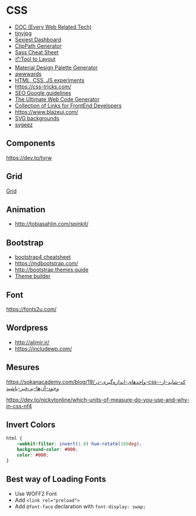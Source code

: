 # CSS

* [DOC (Every Web Related Tech)](https://devdocs.io/)
* [tinyjpg](https://tinyjpg.com/)
* [Sexiest Dashboard](http://akveo.com/ngx-admin/#/pages/dashboard)
* [ClipPath Generator](https://bennettfeely.com/clippy/)
* [Sass Cheat Sheet](https://devhints.io/sass)
* [📦Tool to Layout](https://www.layoutit.com/)
* [Material Design Palette Generator](http://mcg.mbitson.com/)
* [awwwards](https://awwwards.com/)
* [HTML, CSS, JS experiments](https://codyhouse.co/library/)
* https://css-tricks.com/
* [SEO Google guidelines](https://varvy.com/)
* [The Ultimate Web Code Generator](https://webcode.tools/)
* [Collection of Links for FrontEnd Developers](http://simurai.com/blog/2014/10/01/front-links)
* https://www.blazeui.com/
* [SVG backgrounds](https://www.svgbackgrounds.com)
* [svgeez](https://svgeez.com)

## Components

https://dev.to/tyrw

## Grid

[Grid](assets/css/css-grid.png)

## Animation

* http://tobiasahlin.com/spinkit/

## Bootstrap

* [bootstrap4 cheatsheet](https://hackerthemes.com/bootstrap-cheatsheet/)
* https://mdbootstrap.com/
* http://bootstrap.themes.guide
* [Theme builder](https://themestr.app)

## Font

https://fonts2u.com/

## Wordpress

* http://alimir.ir/
* https://includewp.com/

## Mesures

https://sokanacademy.com/blog/19/واحدهای-اندازه‌گیری-در-css-که-شاید-از-وجود-آن‌ها-بی‌خبر-باشید

https://dev.to/nickytonline/which-units-of-measure-do-you-use-and-why-in-css-nf4

## Invert Colors

```css
html {
    -webkit-filter: invert(1.0) hue-rotate(180deg);
    background-color: #000;
    color: #000;
}
```

## Best way of Loading Fonts

* Use WOFF2 Font
* Add `<link rel="preload">`
* Add `@font-face` declaration with `font-display: swap;`